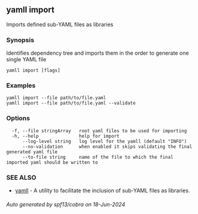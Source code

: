 ## yamll import

Imports defined sub-YAML files as libraries

### Synopsis

Identifies dependency tree and imports them in the order to generate one single YAML file

```
yamll import [flags]
```

### Examples

```
yamll import --file path/to/file.yaml
yamll import --file path/to/file.yaml --validate
```

### Options

```
  -f, --file stringArray   root yaml files to be used for importing
  -h, --help               help for import
      --log-level string   log level for the yamll (default "INFO")
      --no-validation      when enabled it skips validating the final generated yaml file
      --to-file string     name of the file to which the final imported yaml should be written to
```

### SEE ALSO

* [yamll](yamll.md)	 - A utility to facilitate the inclusion of sub-YAML files as libraries.

###### Auto generated by spf13/cobra on 18-Jun-2024

